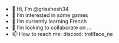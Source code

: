 - 👋 Hi, I’m @grisshesh34
- 👀 I’m interested in some games
- 🌱 I’m currently learning French 
- 💞️ I’m looking to collaborate on ...
- 📫 How to reach me: discord: 
trollface_ne
<!---
grisshesh34/grisshesh34 is a ✨ special ✨ repository because its `README.md` (this file) appears on your GitHub profile.
You can click the Preview link to take a look at your changes.
--->

